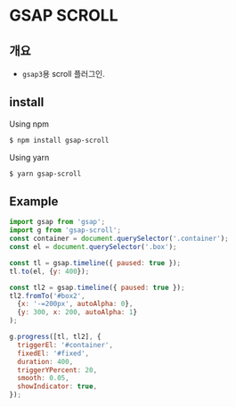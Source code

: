 # GSAP SCROLL

## 개요
* `gsap3`용 scroll 플러그인.

## install
Using npm
```sh
$ npm install gsap-scroll
```
Using yarn
```sh
$ yarn gsap-scroll
```

## Example
```js
import gsap from 'gsap';
import g from 'gsap-scroll';
const container = document.querySelector('.container');
const el = document.querySelector('.box');

const tl = gsap.timeline({ paused: true });
tl.to(el, {y: 400});

const tl2 = gsap.timeline({ paused: true });
tl2.fromTo('#box2',
  {x: '-=200px', autoAlpha: 0},
  {y: 300, x: 200, autoAlpha: 1}
);

g.progress([tl, tl2], {
  triggerEl: '#container',
  fixedEl: '#fixed',
  duration: 400,
  triggerYPercent: 20,
  smooth: 0.05,
  showIndicator: true,
});
```
